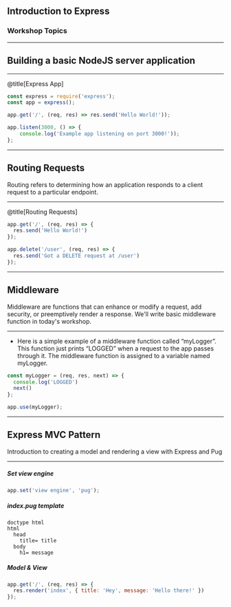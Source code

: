 ## Introduction to Express

### Workshop Topics

---

## Building a basic NodeJS server application

---

@title[Express App]

```javascript
const express = require('express');
const app = express();

app.get('/', (req, res) => res.send('Hello World!'));

app.listen(3000, () => {
    console.log('Example app listening on port 3000!'));
};
```

---

## Routing Requests

Routing refers to determining how an application responds to a
client request to a particular endpoint.

---

@title[Routing Requests]

```javascript
app.get('/', (req, res) => {
  res.send('Hello World!')
});
```

```javascript
app.delete('/user', (req, res) => {
  res.send('Got a DELETE request at /user')
});
```

---

## Middleware

Middleware are functions that can enhance or modify a request, add security, or preemptively render a response. 
We'll write basic middleware function in today's workshop.

---

- Here is a simple example of a middleware function called “myLogger”. This function just prints “LOGGED” when
a request to the app passes through it. The middleware function is assigned to a variable named myLogger.

```javascript
const myLogger = (req, res, next) => {
  console.log('LOGGED')
  next()
};

app.use(myLogger);
```

---

## Express MVC Pattern

Introduction to creating a model and rendering a view with Express and Pug

---

##### Set view engine

```javascript
app.set('view engine', 'pug');
```

##### index.pug template

```pug
doctype html
html
  head
    title= title
  body
    h1= message
```

##### Model & View

```javascript
app.get('/', (req, res) => {
  res.render('index', { title: 'Hey', message: 'Hello there!' })
});
```

